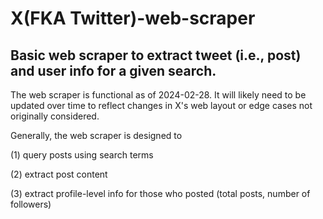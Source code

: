 # X(FKA Twitter)-web-scraper
## Basic web scraper to extract tweet (i.e., post) and user info for a given search. 

The web scraper is functional as of 2024-02-28. It will likely need to be updated over time to reflect changes in X's web layout or edge cases not originally considered.

Generally, the web scraper is designed to

(1) query posts using search terms

(2) extract post content 

(3) extract profile-level info for those who posted (total posts, number of followers)



